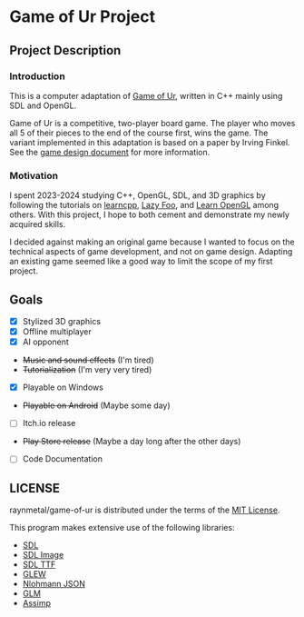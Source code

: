# Game of Ur Project

## Project Description

### Introduction

This is a computer adaptation of [Game of Ur](https://en.wikipedia.org/wiki/Royal_Game_of_Ur), written in C++ mainly using SDL and OpenGL.

Game of Ur is a competitive, two-player board game. The player who moves all 5 of their pieces to the end of the course first, wins the game.  The variant implemented in this adaptation is based on a paper by Irving Finkel.  See the [game design document](docs/game_design_doc.md) for more information.

### Motivation

I spent 2023-2024 studying C++, OpenGL, SDL, and 3D graphics by following the tutorials on [learncpp](https://www.learncpp.com/), [Lazy Foo](https://lazyfoo.net), and [Learn OpenGL](https://learnopengl.com/) among others. With this project, I hope to both cement and demonstrate my newly acquired skills.

I decided against making an original game because I wanted to focus on the technical aspects of game development, and not on game design. Adapting an existing game seemed like a good way to limit the scope of my first project.

## Goals

- [x] Stylized 3D graphics
- [x] Offline multiplayer
- [x] AI opponent
- ~~Music and sound effects~~ (I'm tired)
- ~~Tutorialization~~ (I'm very very tired)
- [x] Playable on Windows
- ~~Playable on Android~~ (Maybe some day)
- [ ] Itch.io release
- ~~Play Store release~~ (Maybe a day long after the other days)
- [ ] Code Documentation

## LICENSE

raynmetal/game-of-ur is distributed under the terms of the [MIT License](LICENSE.txt).

This program makes extensive use of the following libraries:

- [SDL](https://www.libsdl.org/)
- [SDL Image](https://github.com/libsdl-org/SDL_image)
- [SDL TTF](https://github.com/libsdl-org/SDL_ttf)
- [GLEW](https://github.com/nigels-com/glew)
- [Nlohmann JSON](https://json.nlohmann.me/)
- [GLM](https://github.com/g-truc/glm)
- [Assimp](https://github.com/assimp/assimp)
